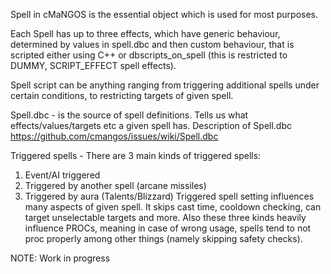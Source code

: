 Spell in cMaNGOS is the essential object which is used for most purposes.

Each Spell has up to three effects, which have generic behaviour, determined by values in spell.dbc and then custom behaviour, that is scripted either using C++ or dbscripts_on_spell (this is restricted to DUMMY, SCRIPT_EFFECT spell effects).

Spell script can be anything ranging from triggering additional spells under certain conditions, to restricting targets of given spell.

Spell.dbc - is the source of spell definitions. Tells us what effects/values/targets etc a given spell has.
Description of Spell.dbc https://github.com/cmangos/issues/wiki/Spell.dbc

Triggered spells - There are 3 main kinds of triggered spells:
1. Event/AI triggered
2. Triggered by another spell (arcane missiles)
3. Triggered by aura (Talents/Blizzard)
Triggered spell setting influences many aspects of given spell. It skips cast time, cooldown checking, can target unselectable targets and more. Also these three kinds heavily influence PROCs, meaning in case of wrong usage, spells tend to not proc properly among other things (namely skipping safety checks).

NOTE: Work in progress